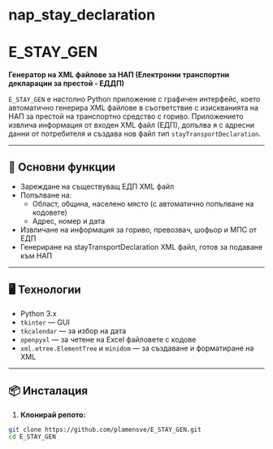 # nap_stay_declaration

# E_STAY_GEN

**Генератор на XML файлове за НАП (Електронни транспортни декларации за престой - ЕДДП)**

`E_STAY_GEN` е настолно Python приложение с графичен интерфейс, което автоматично генерира XML файлове в съответствие с изискванията на НАП за престой на транспортно средство с гориво. Приложението извлича информация от входен XML файл (ЕДП), допълва я с адресни данни от потребителя и създава нов файл тип `stayTransportDeclaration`.

---

## 🔧 Основни функции

- Зареждане на съществуващ ЕДП XML файл
- Попълване на:
  - Област, община, населено място (с автоматично попълване на кодовете)
  - Адрес, номер и дата
- Извличане на информация за гориво, превозвач, шофьор и МПС от ЕДП
- Генериране на stayTransportDeclaration XML файл, готов за подаване към НАП

---

## 🖥️ Технологии

- Python 3.x
- `tkinter` — GUI
- `tkcalendar` — за избор на дата
- `openpyxl` — за четене на Excel файловете с кодове
- `xml.etree.ElementTree` и `minidom` — за създаване и форматиране на XML

---

## 📦 Инсталация

1. **Клонирай репото:**

```bash
git clone https://github.com/plamensve/E_STAY_GEN.git
cd E_STAY_GEN
